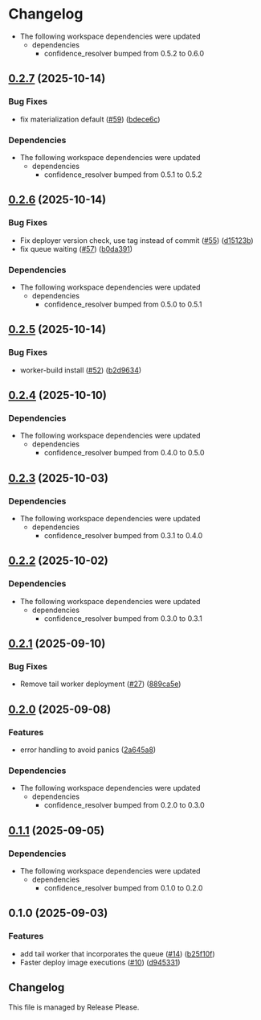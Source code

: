 # Changelog

* The following workspace dependencies were updated
  * dependencies
    * confidence_resolver bumped from 0.5.2 to 0.6.0

## [0.2.7](https://github.com/spotify/confidence-resolver-rust/compare/confidence-cloudflare-resolver-v0.2.6...confidence-cloudflare-resolver-v0.2.7) (2025-10-14)


### Bug Fixes

* fix materialization default ([#59](https://github.com/spotify/confidence-resolver-rust/issues/59)) ([bdece6c](https://github.com/spotify/confidence-resolver-rust/commit/bdece6c5a4d53d6284056b6daaf9e8d17481db84))


### Dependencies

* The following workspace dependencies were updated
  * dependencies
    * confidence_resolver bumped from 0.5.1 to 0.5.2

## [0.2.6](https://github.com/spotify/confidence-resolver-rust/compare/confidence-cloudflare-resolver-v0.2.5...confidence-cloudflare-resolver-v0.2.6) (2025-10-14)


### Bug Fixes

* Fix deployer version check, use tag instead of commit ([#55](https://github.com/spotify/confidence-resolver-rust/issues/55)) ([d15123b](https://github.com/spotify/confidence-resolver-rust/commit/d15123b63e2b29566b52ad8d09173e40be38dd6d))
* fix queue waiting ([#57](https://github.com/spotify/confidence-resolver-rust/issues/57)) ([b0da391](https://github.com/spotify/confidence-resolver-rust/commit/b0da3916f3179ab31ecea8196d106b303b5589d6))


### Dependencies

* The following workspace dependencies were updated
  * dependencies
    * confidence_resolver bumped from 0.5.0 to 0.5.1

## [0.2.5](https://github.com/spotify/confidence-resolver-rust/compare/confidence-cloudflare-resolver-v0.2.4...confidence-cloudflare-resolver-v0.2.5) (2025-10-14)


### Bug Fixes

* worker-build install ([#52](https://github.com/spotify/confidence-resolver-rust/issues/52)) ([b2d9634](https://github.com/spotify/confidence-resolver-rust/commit/b2d9634f6051171ed65ba444131b13a1f27b9884))

## [0.2.4](https://github.com/spotify/confidence-resolver-rust/compare/confidence-cloudflare-resolver-v0.2.3...confidence-cloudflare-resolver-v0.2.4) (2025-10-10)


### Dependencies

* The following workspace dependencies were updated
  * dependencies
    * confidence_resolver bumped from 0.4.0 to 0.5.0

## [0.2.3](https://github.com/spotify/confidence-resolver-rust/compare/confidence-cloudflare-resolver-v0.2.2...confidence-cloudflare-resolver-v0.2.3) (2025-10-03)


### Dependencies

* The following workspace dependencies were updated
  * dependencies
    * confidence_resolver bumped from 0.3.1 to 0.4.0

## [0.2.2](https://github.com/spotify/confidence-resolver-rust/compare/confidence-cloudflare-resolver-v0.2.1...confidence-cloudflare-resolver-v0.2.2) (2025-10-02)


### Dependencies

* The following workspace dependencies were updated
  * dependencies
    * confidence_resolver bumped from 0.3.0 to 0.3.1

## [0.2.1](https://github.com/spotify/confidence-resolver-rust/compare/confidence-cloudflare-resolver-v0.2.0...confidence-cloudflare-resolver-v0.2.1) (2025-09-10)


### Bug Fixes

* Remove tail worker deployment ([#27](https://github.com/spotify/confidence-resolver-rust/issues/27)) ([889ca5e](https://github.com/spotify/confidence-resolver-rust/commit/889ca5e1f3a9a03f5b8c186dddb3a0aed25b67ce))

## [0.2.0](https://github.com/spotify/confidence-resolver-rust/compare/confidence-cloudflare-resolver-v0.1.1...confidence-cloudflare-resolver-v0.2.0) (2025-09-08)


### Features

* error handling to avoid panics ([2a645a8](https://github.com/spotify/confidence-resolver-rust/commit/2a645a87415bfce30af048498e068952b18ceb5e))


### Dependencies

* The following workspace dependencies were updated
  * dependencies
    * confidence_resolver bumped from 0.2.0 to 0.3.0

## [0.1.1](https://github.com/spotify/confidence-resolver-rust/compare/confidence-cloudflare-resolver-v0.1.0...confidence-cloudflare-resolver-v0.1.1) (2025-09-05)


### Dependencies

* The following workspace dependencies were updated
  * dependencies
    * confidence_resolver bumped from 0.1.0 to 0.2.0

## 0.1.0 (2025-09-03)


### Features

* add tail worker that incorporates the queue ([#14](https://github.com/spotify/confidence-resolver-rust/issues/14)) ([b25f10f](https://github.com/spotify/confidence-resolver-rust/commit/b25f10fcc372ae43bc11f382af02c9e5f882538f))
* Faster deploy image executions ([#10](https://github.com/spotify/confidence-resolver-rust/issues/10)) ([d945331](https://github.com/spotify/confidence-resolver-rust/commit/d9453317e9e40575e43d67558ef902a4bc62ee41))

## Changelog

This file is managed by Release Please.
